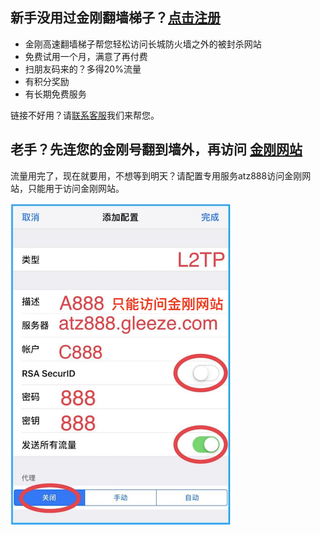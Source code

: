 ## 新手没用过金刚翻墙梯子？[点击注册](https://myfasttrack.org/midman/testfm.php)
* 金刚高速翻墙梯子帮您轻松访问长城防火墙之外的被封杀网站
* 免费试用一个月，满意了再付费
* 扫朋友码来的？多得20%流量
* 有积分奖励
* 有长期免费服务

链接不好用？请[联系客服](mailto:cs@a2zitpro.com)我们来帮您。
## 老手？先连您的金刚号翻到墙外，再访问 [金刚网站](https://a2zitpro.net/zh)   
流量用完了，现在就要用，不想等到明天？请配置专用服务atz888访问金刚网站，只能用于访问金刚网站。

![athird](888.png) 
